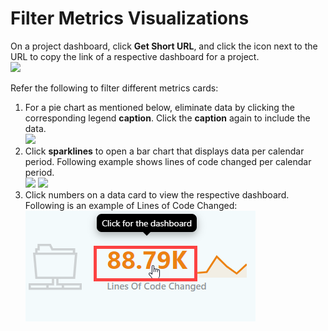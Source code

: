 # Filter Metrics Visualizations

On a project dashboard, click **Get Short URL**, and click the icon next to the URL to copy the link of a respective dashboard for a project.\
![](<../../.gitbook/assets/get short url (1).png>)

Refer the following to filter different metrics cards:

1. For a pie chart as mentioned below, eliminate data by clicking the corresponding legend **caption**. Click the **caption** again to include the data.\
   ![](<../../.gitbook/assets/exclude data.png>)
2. Click **sparklines** to open a bar chart that displays data per calendar period. Following example shows lines of code changed per calendar period.\
   ![](<../../.gitbook/assets/sparkly line.png>) ![](<../../.gitbook/assets/sparkly line expanded.png>)
3. Click numbers on a data card to view the respective dashboard. Following is an example of Lines of Code Changed:\
   ![](<../../.gitbook/assets/click-for-dashboard (1) (1) (1) (1) (1) (1).png>)
